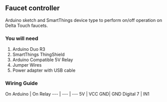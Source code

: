 ## Faucet controller

Arduino sketch and SmartThings device type to perform on/off operation on Delta Touch faucets.

### You will need

1. Arduino Duo R3
2. SmartThings ThingShield
3. Arduino Compatible 5V Relay
4. Jumper Wires
5. Power adapter with USB cable


### Wiring Guide

On Arduino | On Relay
--- | --- | ---
5V | VCC
GND| GND
Digital 7 | IN1
